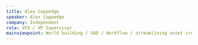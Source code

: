 ```yaml
---
title: Alex Coppedge
speaker: Alex Coppedge
company: Independent
role: VFX / VP Supervisor
mainviewpoint: World building / VAD / Workflow / streamlining asset creation
---
```

